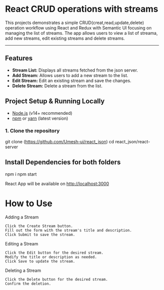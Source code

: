 # React CRUD operations with streams

This projects demonstrates a simple CRUD(creat,read,update,delete) operation workflow
using React and Redux with Semantic UI focusing on managing the list of streams. The app
allows users to view a list of streama, add new streams, edit existing streams and delete streams.

-----

## Features

- **Stream List:** Displays all streams fetched from the json server.
- **Add Stream:** Allows users to add a new stream to the list.
- **Edit Stream:** Edit an existing stream and save the changes.
- **Delete Stream:** Delete a stream from the list.

## Project Setup & Running Locally

- [Node.js](https://nodejs.org/) (v14+ recommended)
- [npm](https://www.npmjs.com/) or [yarn](https://yarnpkg.com/) (latest version)

### 1. Clone the repository
git clone (https://github.com/Umesh-ui/react_json)
cd react_json/react-server

## Install Dependencies for both folders
npm i 
npm start

React App will be available on [http://localhost:3000](http://localhost:3000)

# How to Use

Adding a Stream

    Click the Create Stream button.
    Fill out the form with the stream's title and description.
    Click Submit to save the stream.

Editing a Stream

    Click the Edit button for the desired stream.
    Modify the title or description as needed.
    Click Save to update the stream.

Deleting a Stream

    Click the Delete button for the desired stream.
    Confirm the deletion.


